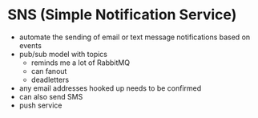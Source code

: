 # SNS (Simple Notification Service)

- automate the sending of email or text message notifications based on events
- pub/sub model with topics
  - reminds me a lot of RabbitMQ
  - can fanout
  - deadletters
- any email addresses hooked up needs to be confirmed
- can also send SMS
- push service